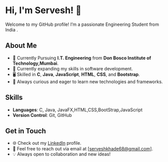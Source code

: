 # Hi, I'm Servesh! 👋

Welcome to my GitHub profile! I’m a passionate Engineering Student from India .

## About Me
- 🏫 Currently Pursuing **I.T. Engineering** from **Don Bosco Institute of Technology,Mumbai**.
- 🌱 Currently expanding my skills in software development.
- 🖥️ Skilled in **C**, **Java**, **JavaScript**, **HTML**, **CSS**, and **Bootstrap**.
- 🚀 Always curious and eager to learn new technologies and frameworks.



## Skills
- **Languages**: C, Java, JavaFX,HTML,CSS,BootStrap,JavaScript
- **Version Control**: Git, GitHub


## Get in Touch
- 🌐 Check out my [LinkedIn](www.linkedin.com/in/servesh-khade-459858297) profile.
- 📧 Feel free to reach out via email at [serveshkhade68@gmail.com].
- 💡 Always open to collaboration and new ideas!

<!---
Servesh21/Servesh21 is a ✨ special ✨ repository because its `README.md` (this file) appears on your GitHub profile.
You can click the Preview link to take a look at your changes.
--->
